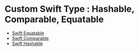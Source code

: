 # Custom Swift Type : Hashable, Comparable, Equatable

* <a href="https://developer.apple.com/documentation/swift/equatable">Swift Equatable<a/>
* <a href="https://developer.apple.com/documentation/swift/comparable">Swift Comparable </a>
* <a href="https://useyourloaf.com/blog/swift-hashable/">Swift Hashable </a>

